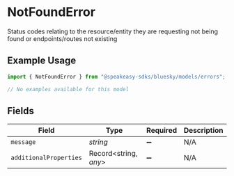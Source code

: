 # NotFoundError

Status codes relating to the resource/entity they are requesting not being found or endpoints/routes not existing

## Example Usage

```typescript
import { NotFoundError } from "@speakeasy-sdks/bluesky/models/errors";

// No examples available for this model
```

## Fields

| Field                  | Type                   | Required               | Description            |
| ---------------------- | ---------------------- | ---------------------- | ---------------------- |
| `message`              | *string*               | :heavy_minus_sign:     | N/A                    |
| `additionalProperties` | Record<string, *any*>  | :heavy_minus_sign:     | N/A                    |